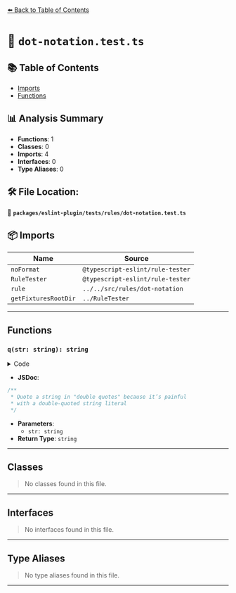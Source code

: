 [⬅️ Back to Table of Contents](../../../../index.md)

# 📄 `dot-notation.test.ts`

## 📚 Table of Contents

- [Imports](#imports)
- [Functions](#functions)

## 📊 Analysis Summary

- **Functions**: 1
- **Classes**: 0
- **Imports**: 4
- **Interfaces**: 0
- **Type Aliases**: 0

## 🛠️ File Location:
📂 **`packages/eslint-plugin/tests/rules/dot-notation.test.ts`**

## 📦 Imports

| Name | Source |
|------|--------|
| `noFormat` | `@typescript-eslint/rule-tester` |
| `RuleTester` | `@typescript-eslint/rule-tester` |
| `rule` | `../../src/rules/dot-notation` |
| `getFixturesRootDir` | `../RuleTester` |


---

## Functions

### `q(str: string): string`

<details><summary>Code</summary>

```ts
function q(str: string): string {
  return `"${str}"`;
}
```
</details>

- **JSDoc**:
```ts
/**
 * Quote a string in "double quotes" because it’s painful
 * with a double-quoted string literal
 */
```

- **Parameters**:
  - `str: string`
- **Return Type**: `string`

---

## Classes

> No classes found in this file.


---

## Interfaces

> No interfaces found in this file.


---

## Type Aliases

> No type aliases found in this file.


---